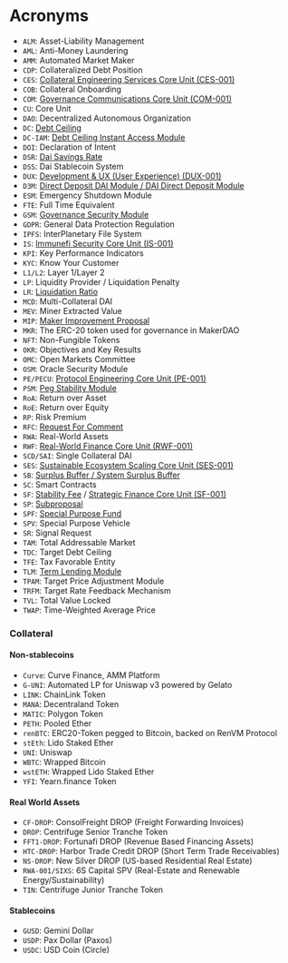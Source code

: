 # Acronyms

* `ALM`: Asset-Liability Management
* `AML`: Anti-Money Laundering
* `AMM`: Automated Market Maker
* `CDP`: Collateralized Debt Position
* `CES`: [Collateral Engineering Services Core Unit (CES-001)](https://mips.makerdao.com/mips/details/MIP39c2SP20)
* `COB`: Collateral Onboarding
* `COM`: [Governance Communications Core Unit (COM-001)](https://mips.makerdao.com/mips/details/MIP39c2SP8)
* `CU`: Core Unit
* `DAO`: Decentralized Autonomous Organization
* `DC`: [Debt Ceiling](../parameter-index/vault-risk/param-debt-ceiling.md)
* `DC-IAM`: [Debt Ceiling Instant Access Module](../module-index/module-dciam.md)
* `DOI`: Declaration of Intent
* `DSR`: [Dai Savings Rate](../parameter-index/core/param-dai-savings-rate.md)
* `DSS`: Dai Stablecoin System
* `DUX`: [Development & UX (User Experience) (DUX-001)](https://mips.makerdao.com/mips/details/MIP39c2SP18)
* `D3M`: [Direct Deposit DAI Module / DAI Direct Deposit Module](../module-index/module-dai-direct-deposit.md)
* `ESM`: Emergency Shutdown Module
* `FTE`: Full Time Equivalent
* `GSM`: [Governance Security Module](../parameter-index/core/param-gsm-pause-delay.md)
* `GDPR`: General Data Protection Regulation
* `IPFS`: InterPlanetary File System
* `IS`: [Immunefi Security Core Unit (IS-001)](https://mips.makerdao.com/mips/details/MIP39c2SP24)
* `KPI`: Key Performance Indicators
* `KYC`: Know Your Customer
* `L1/L2`: Layer 1/Layer 2
* `LP`: Liquidity Provider / Liquidation Penalty
* `LR`: [Liquidation Ratio](../parameter-index/vault-risk/param-liquidation-ratio.md)
* `MCD`: Multi-Collateral DAI
* `MEV`: Miner Extracted Value
* `MIP`: [Maker Improvement Proposal](../governance/mips.md)
* `MKR`: The ERC-20 token used for governance in MakerDAO
* `NFT`: Non-Fungible Tokens
* `OKR`: Objectives and Key Results
* `OMC`: Open Markets Committee
* `OSM`: Oracle Security Module
* `PE/PECU`: [Protocol Engineering Core Unit (PE-001)](https://mips.makerdao.com/mips/details/MIP39c2SP7)
* `PSM`: [Peg Stability Module](../module-index/module-psm.md)
* `RoA`: Return over Asset
* `RoE`: Return over Equity
* `RP`: Risk Premium
* `RFC`: [Request For Comment](https://mips.makerdao.com/mips/details/MIP0#the-mip-lifecycle-and-mip-statuses)
* `RWA`: Real-World Assets
* `RWF`: [Real-World Finance Core Unit (RWF-001)](https://mips.makerdao.com/mips/details/MIP39c2SP1)
* `SCD/SAI`: Single Collateral DAI
* `SES`: [Sustainable Ecosystem Scaling Core Unit (SES-001)](https://mips.makerdao.com/mips/details/MIP39c2SP10)
* `SB`: [Surplus Buffer / System Surplus Buffer](../parameter-index/core/param-system-surplus-buffer.md)
* `SC`: Smart Contracts
* `SF`: [Stability Fee](../parameter-index/vault-risk/param-stability-fee.md) / [Strategic Finance Core Unit (SF-001)](https://mips.makerdao.com/mips/details/MIP39c2SP27)
* `SP`: [Subproposal](https://mips.makerdao.com/mips/details/MIP0#subproposals)
* `SPF`: [Special Purpose Fund](https://mips.makerdao.com/mips/details/MIP55)
* `SPV`: Special Purpose Vehicle
* `SR`: Signal Request
* `TAM`: Total Addressable Market
* `TDC`: Target Debt Ceiling
* `TFE`: Tax Favorable Entity
* `TLM`: [Term Lending Module](https://mips.makerdao.com/mips/details/MIP43)
* `TPAM`: Target Price Adjustment Module
* `TRFM`: Target Rate Feedback Mechanism
* `TVL`: Total Value Locked
* `TWAP`: Time-Weighted Average Price

### **Collateral**

#### Non-stablecoins
* `Curve`:  Curve Finance, AMM Platform
* `G-UNI`: Automated LP for Uniswap v3 powered by Gelato
* `LINK`: ChainLink Token
* `MANA`: Decentraland Token
* `MATIC`: Polygon Token
* `PETH`: Pooled Ether
* `renBTC`: ERC20-Token pegged to Bitcoin, backed on RenVM Protocol
* `stEth`: Lido Staked Ether
* `UNI`: Uniswap
* `WBTC`: Wrapped Bitcoin
* `wstETH`: Wrapped Lido Staked Ether
* `YFI`: Yearn.finance Token

#### Real World Assets
* `CF-DROP`: ConsolFreight DROP (Freight Forwarding Invoices)
* `DROP`: Centrifuge Senior Tranche Token
* `FFT1-DROP`: Fortunafi DROP (Revenue Based Financing Assets)
* `HTC-DROP`: Harbor Trade Credit DROP (Short Term Trade Receivables)
* `NS-DROP`: New Silver DROP (US-based Residential Real Estate)
* `RWA-001/SIXS`: 6S Capital SPV (Real-Estate and Renewable Energy/Sustainability)
* `TIN`: Centrifuge Junior Tranche Token

#### Stablecoins
* `GUSD`: Gemini Dollar
* `USDP`: Pax Dollar (Paxos)
* `USDC`: USD Coin (Circle)
